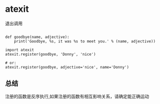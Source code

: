 # atexit 

退出调用


```

def goodbye(name, adjective):
    print('Goodbye, %s, it was %s to meet you.' % (name, adjective))

import atexit
atexit.register(goodbye, 'Donny', 'nice')

# or:
atexit.register(goodbye, adjective='nice', name='Donny')

```

## 总结

注册的函数是反序执行,如果注册的函数有相互影响关系，请确定能正确运动
